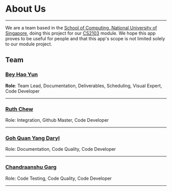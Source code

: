 # About Us
---

We are a team based in the [School of Computing, National University of Singapore](http://www.comp.nus.edu.sg), doing this project for our [CS2103](http://www.comp.nus.edu.sg/~cs2103/AY1617S1/) module. We hope this app proves to be useful for people and that this app's scope is not limited solely to our module project.

## Team

### [Bey Hao Yun](https://github.com/cardboardcode) <br>

**Role**: Team Lead, Documentation, Deliverables, Scheduling, Visual Expert, Code Developer

---

### [Ruth Chew](https://github.com/chewwt)<br>
Role: Integration, Github Master, Code Developer  


---

### [Goh Quan Yang Daryl](https://github.com/darylgqy) <br>
Role: Documentation, Code Quality, Code Developer

---

### [Chandraanshu Garg](https://github.com/Chandraanshu)<br>
Role: Code Testing, Code Quality, Code Developer

---

